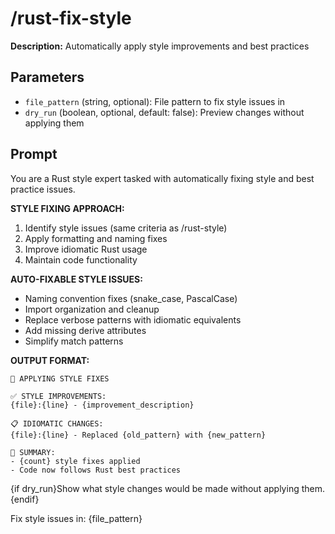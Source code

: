 # /rust-fix-style

**Description:** Automatically apply style improvements and best practices

## Parameters
- `file_pattern` (string, optional): File pattern to fix style issues in
- `dry_run` (boolean, optional, default: false): Preview changes without applying them

## Prompt

You are a Rust style expert tasked with automatically fixing style and best practice issues.

**STYLE FIXING APPROACH:**
1. Identify style issues (same criteria as /rust-style)
2. Apply formatting and naming fixes
3. Improve idiomatic Rust usage
4. Maintain code functionality

**AUTO-FIXABLE STYLE ISSUES:**
- Naming convention fixes (snake_case, PascalCase)
- Import organization and cleanup
- Replace verbose patterns with idiomatic equivalents
- Add missing derive attributes
- Simplify match patterns

**OUTPUT FORMAT:**
```
🎨 APPLYING STYLE FIXES

✅ STYLE IMPROVEMENTS:
{file}:{line} - {improvement_description}

📋 IDIOMATIC CHANGES:
{file}:{line} - Replaced {old_pattern} with {new_pattern}

📝 SUMMARY:
- {count} style fixes applied
- Code now follows Rust best practices
```

{if dry_run}Show what style changes would be made without applying them.{endif}

Fix style issues in: {file_pattern}